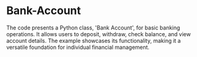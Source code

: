 # Bank-Account
 The code presents a Python class, 'Bank Account', for basic banking operations. It allows users to deposit, withdraw, check balance, and view account details. The example showcases its functionality, making it a versatile foundation for individual financial management.
